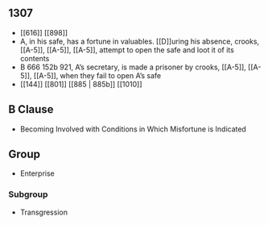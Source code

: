 ## 1307
- [[616]] [[898]] 
- A, in his safe, has a fortune in valuables. [[D]]uring his absence, crooks, [[A-5]], [[A-5]], [[A-5]], attempt to open the safe and loot it of its contents
- B 666 152b 921, A’s secretary, is made a prisoner by crooks, [[A-5]], [[A-5]], [[A-5]], when they fail to open A’s safe
- [[144]] [[801]] [[885 | 885b]] [[1010]] 

## B Clause
- Becoming Involved with Conditions in Which Misfortune is Indicated

## Group
- Enterprise

### Subgroup
- Transgression

